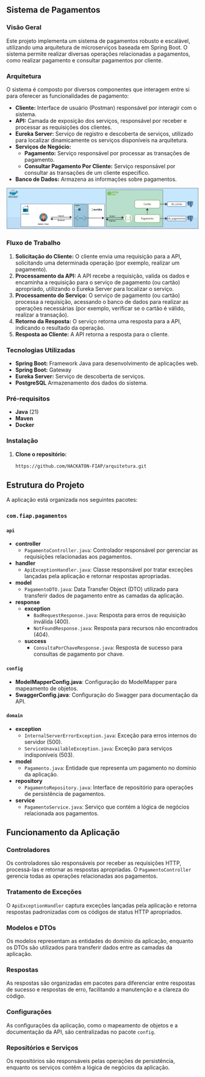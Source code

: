## Sistema de Pagamentos

### Visão Geral
Este projeto implementa um sistema de pagamentos robusto e escalável, utilizando uma arquitetura de microserviços baseada em Spring Boot. 
O sistema permite realizar diversas operações relacionadas a pagamentos, como realizar pagamento e consultar pagamentos por cliente.

### Arquitetura
O sistema é composto por diversos componentes que interagem entre si para oferecer as funcionalidades de pagamento:

* **Cliente:** Interface de usuário (Postman) responsável por interagir com o sistema.
* **API:** Camada de exposição dos serviços, responsável por receber e processar as requisições dos clientes.
* **Eureka Server:** Serviço de registro e descoberta de serviços, utilizado para localizar dinamicamente os serviços disponíveis na arquitetura.
* **Serviços de Negócio:**
  * **Pagamento:** Serviço responsável por processar as transações de pagamento.
  * **Consultar Pagamento Por Cliente:** Serviço responsável por consultar as transações de um cliente especifico.
* **Banco de Dados:** Armazena as informações sobre pagamentos.

<img src="DiagramPagamento.jpg" alt="Diagrama da arquitetura do sistema">

### Fluxo de Trabalho
1. **Solicitação do Cliente:** O cliente envia uma requisição para a API, solicitando uma determinada operação (por exemplo, realizar um pagamento).
2. **Processamento da API:** A API recebe a requisição, valida os dados e encaminha a requisição para o serviço de pagamento (ou cartão) apropriado, utilizando o Eureka Server para localizar o serviço.
3. **Processamento do Serviço:** O serviço de pagamento (ou cartão) processa a requisição, acessando o banco de dados para realizar as operações necessárias (por exemplo, verificar se o cartão é válido, realizar a transação).
4. **Retorno da Resposta:** O serviço retorna uma resposta para a API, indicando o resultado da operação.
5. **Resposta ao Cliente:** A API retorna a resposta para o cliente.

### Tecnologias Utilizadas
* **Spring Boot:** Framework Java para desenvolvimento de aplicações web.
* **Spring Boot:** Gateway 
* **Eureka Server:** Serviço de descoberta de serviços.
* **PostgreSQL** Armazenamento dos dados do sistema.

### Pré-requisitos
* **Java** (21)
* **Maven**
* **Docker**

### Instalação
1. **Clone o repositório:**
   ```bash
   https://github.com/HACKATON-FIAP/arquitetura.git

## Estrutura do Projeto

A aplicação está organizada nos seguintes pacotes:
### `com.fiap.pagamentos`

#### `api`
- **controller**
  - `PagamentoController.java`: Controlador responsável por gerenciar as requisições relacionadas aos pagamentos.
- **handler**
  - `ApiExceptionHandler.java`: Classe responsável por tratar exceções lançadas pela aplicação e retornar respostas apropriadas.
- **model**
  - `PagamentoDTO.java`: Data Transfer Object (DTO) utilizado para transferir dados de pagamento entre as camadas da aplicação.
- **response**
  - **exception**
    - `BadRequestResponse.java`: Resposta para erros de requisição inválida (400).
    - `NotFoundResponse.java`: Resposta para recursos não encontrados (404).
  - **success**
    - `ConsultaPorChaveResponse.java`: Resposta de sucesso para consultas de pagamento por chave.

#### `config`
- **ModelMapperConfig.java**: Configuração do ModelMapper para mapeamento de objetos.
- **SwaggerConfig.java**: Configuração do Swagger para documentação da API.

#### `domain`
- **exception**
  - `InternalServerErrorException.java`: Exceção para erros internos do servidor (500).
  - `ServiceUnavailableException.java`: Exceção para serviços indisponíveis (503).
- **model**
  - `Pagamento.java`: Entidade que representa um pagamento no domínio da aplicação.
- **repository**
  - `PagamentoRepository.java`: Interface de repositório para operações de persistência de pagamentos.
- **service**
  - `PagamentoService.java`: Serviço que contém a lógica de negócios relacionada aos pagamentos.

## Funcionamento da Aplicação

### Controladores
Os controladores são responsáveis por receber as requisições HTTP, processá-las e retornar as respostas apropriadas. O `PagamentoController` gerencia todas as operações relacionadas aos pagamentos.

### Tratamento de Exceções
O `ApiExceptionHandler` captura exceções lançadas pela aplicação e retorna respostas padronizadas com os códigos de status HTTP apropriados.

### Modelos e DTOs
Os modelos representam as entidades do domínio da aplicação, enquanto os DTOs são utilizados para transferir dados entre as camadas da aplicação.

### Respostas
As respostas são organizadas em pacotes para diferenciar entre respostas de sucesso e respostas de erro, facilitando a manutenção e a clareza do código.

### Configurações
As configurações da aplicação, como o mapeamento de objetos e a documentação da API, são centralizadas no pacote `config`.

### Repositórios e Serviços
Os repositórios são responsáveis pelas operações de persistência, enquanto os serviços contêm a lógica de negócios da aplicação.

